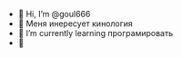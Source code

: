 - 👋 Hi, I’m @goul666
- 👀 Меня инересует кинология
- 🌱 I’m currently learning  програмировать
- 💞️ 

<!---
goul666/goul666 is a ✨ special ✨ repository because its `README.md` (this file) appears on your GitHub profile.
You can click the Preview link to take a look at your changes.
--->
